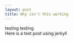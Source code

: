 ```yaml
---
layout: post
title: Why isn't this working
---
```


testing testing  
Here is a test post using jerkyll
